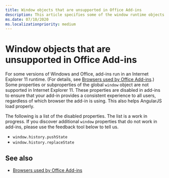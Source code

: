 ```yaml
---
title: Window objects that are unsupported in Office Add-ins
description: This article specifies some of the window runtime objects that do not work in Office Add-ins.
ms.date: 07/10/2020
ms.localizationpriority: medium
---
```


# Window objects that are unsupported in Office Add-ins

For some versions of Windows and Office, add-ins run in an Internet Explorer 11 runtime. (For details, see [Browsers used by Office Add-ins](../concepts/browsers-used-by-office-web-add-ins.md).) Some properties or subproperties of the global `window` object are not supported in Internet Explorer 11. These properties are disabled in add-ins to ensure that your add-in provides a consistent experience to all users, regardless of which browser the add-in is using. This also helps AngularJS load properly.

The following is a list of the disabled properties. The list is a work in progress. If you discover additional `window` properties that do not work in add-ins, please use the feedback tool below to tell us.

- `window.history.pushState`
- `window.history.replaceState`

## See also

- [Browsers used by Office Add-ins](../concepts/browsers-used-by-office-web-add-ins.md)